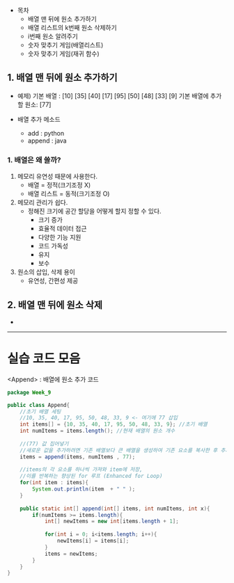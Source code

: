 - 목차
	- 배열 맨 뒤에 원소 추가하기
	- 배열 리스트의 k번째 원소 삭제하기
	- i번째 원소 알려주기
	- 숫자 맞추기 게임(배열리스트)
	- 숫자 맞추기 게임(재귀 함수)

## 1. 배열 맨 뒤에 원소 추가하기
- 예제) 
기본 배열 : \[10] \[35] \[40] \[17] \[95] \[50] \[48] \[33] \[9]
기본 배열에 추가 할 원소: \[77]

- 배열 추가 메소드
	- add : python
	- append : java

### 1. 배열은 왜 쓸까?
1. 메모리 유연성 때문에 사용한다.
	- 배열 = 정적(크기조정 X)
	- 배열 리스트 = 동적(크기조정 O)
2. 메모리 관리가 쉽다.
	- 정해진 크기에 공간 할당을 어떻게 할지 정할 수 있다.
		- 크기 증가
		- 효율적 데이터 접근
		- 다양한 기능 지원
		- 코드 가독성
		- 유지
		- 보수
3. 원소의 삽입, 삭제 용이
	- 유연성, 간편성 제공

## 2. 배열 맨 뒤에 원소 삭제
- 

---

# 실습 코드 모음
\<Append> : 배열에 원소 추가 코드
```java
package Week_9

public class Append{
	//초기 배열 세팅
	//10, 35, 40, 17, 95, 50, 48, 33, 9 <- 여기에 77 삽입
	int items[] = {10, 35, 40, 17, 95, 50, 48, 33, 9}; //초기 배열
	int numItems = items.length(); //현재 배열의 원소 개수
	
	//(77) 값 집어넣기
	//새로운 값을 추가하려면 기존 배열보다 큰 배열을 생성하여 기존 요소를 복사한 후 추가
	items = append(items, numItems , 77);
	
	//items의 각 요소를 하나씩 가져와 item에 저장,
	//이를 반복하는 향상된 for 루프 (Enhanced for Loop)
	for(int item : items){ 
		System.out.println(item  + " " );
	}
	
	public static int[] append(int[] items, int numItems, int x){
		if(numItems >= items.length){
			int[] newItems = new int[items.length + 1];
			
			for(int i = 0; i<items.length; i++){
				newItems[i] = items[i];
			}
			items = newItems;
		}
	}
}
```
